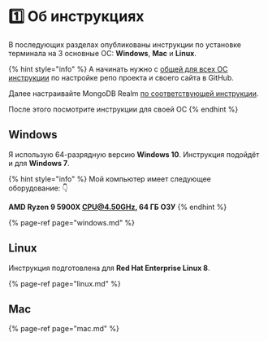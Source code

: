 # 1️⃣ Об инструкциях

В последующих разделах опубликованы инструкции по установке терминала на 3 основные ОС: **Windows**, **Mac** и **Linux**.

{% hint style="info" %}
А начинать нужно с [общей для всех ОС инструкции](github.md) по настройке репо проекта и своего сайта в GitHub.

Далее настраивайте MongoDB Realm [по соответствующей инструкции](mongodb-realm.md).

После этого посмотрите инструкции для своей ОС
{% endhint %}

## Windows

Я использую 64-разрядную версию **Windows 10**. Инструкция подойдёт и для **Windows 7**.

{% hint style="info" %}
Мой компьютер имеет следующее оборудование: 👇 

**AMD Ryzen 9 5900X CPU@4.50GHz, 64 ГБ ОЗУ**
{% endhint %}

{% page-ref page="windows.md" %}

## Linux

Инструкция подготовлена для **Red Hat Enterprise Linux 8**.

{% page-ref page="linux.md" %}

## Mac

{% page-ref page="mac.md" %}



